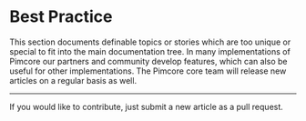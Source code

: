 # Best Practice

This section documents definable topics or stories which are too unique or special to fit into the main documentation tree.
In many implementations of Pimcore our partners and community develop features, which can also be useful for other implementations.
The Pimcore core team will release new articles on a regular basis as well.


-----
If you would like to contribute, just submit a new article as a pull request.
